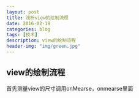 ```yaml
---
layout: post
title: 浅析view的绘制流程
date: 2016-02-19
categories: blog
tags: [技术]
description: view的绘制流程
header-img: "img/green.jpg"
---
```


## view的绘制流程

首先测量view的尺寸调用onMearse，onmearse里面